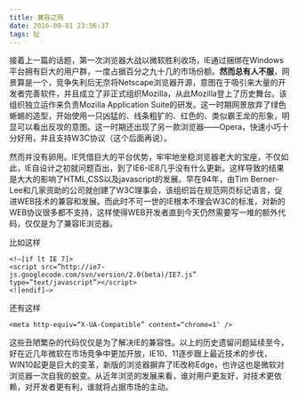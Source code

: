 ```yaml
---
title: 兼容之殇
date: 2016-09-01 23:56:37
tags: 扯
---
```


接着上一篇的话题，第一次浏览器大战以微软胜利收场，IE通过捆绑在Windows平台拥有巨大的用户群，一度占据百分之九十几的市场份额。**然而总有人不服**，网景算是一个，竞争失利后无奈将Netscape浏览器开源，意图在于吸引来大量的开发者完善软件，并且成立了非正式组织Mozilla，从此Mozilla登上了历史舞台。<!-- more -->该组织独立运作来负责Mozilla Application Suite的研发。这一时期网景放弃了绿色蜥蜴的造型，开始使用一只凶猛的、线条粗犷的、红色的、类似霸王龙的形象，明显可以看出反攻的意图。这一时期还出现了另一款浏览器——Opera，快速小巧十分好用，并且支持W3C协议（这个后面再说）。

然而并没有卵用。IE凭借巨大的平台优势，牢牢地坐稳浏览器老大的宝座，不仅如此，IE自设计之初就问题百出，到了IE6-IE8几乎没有什么更新。这样导致的结果是大大的影响了HTML,CSS以及javascript的发展。早在94年，由Tim Berner-Lee和几家资助的公司就创建了W3C理事会，该组织旨在规范网页标记语言，促进WEB技术的兼容和发展。而此时不可一世的IE根本不理会W3C的标准，对新的WEB协议很多都不支持，这样使得WEB开发者直到今天仍然需要写一堆的额外代码，仅仅是为了兼容IE浏览器。

比如这样

```
<!–[if lt IE 7]>
<script src=”http://ie7-js.googlecode.com/svn/version/2.0(beta)/IE7.js” type=”text/javascript”></script>
<![endif]–>
```

还有这样

```
<meta http-equiv=“X-UA-Compatible” content=“chrome=1″ />
```

这些丑陋繁杂的代码仅仅是为了解决IE的兼容性。以上的历史遗留问题延续至今，好在近几年微软在市场竞争中更加开放，IE10、11逐步跟上最近技术的步伐，WIN10起更是巨大的变革，新版的浏览器摒弃了IE改称Edge，也许这也是微软对浏览器一次自我的蜕变。从近年浏览的发展来看，谁对用户更友好，对技术更依赖，对开发者更有利，谁就将占据市场的主动。
